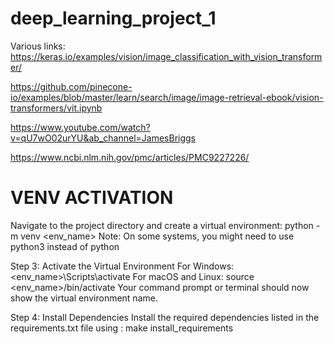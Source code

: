 # deep_learning_project_1


Various links:
https://keras.io/examples/vision/image_classification_with_vision_transformer/

https://github.com/pinecone-io/examples/blob/master/learn/search/image/image-retrieval-ebook/vision-transformers/vit.ipynb

https://www.youtube.com/watch?v=qU7wO02urYU&ab_channel=JamesBriggs

https://www.ncbi.nlm.nih.gov/pmc/articles/PMC9227226/


# VENV ACTIVATION
Navigate to the project directory and create a virtual environment: python -m venv <env_name> Note: On some systems, you might need to use python3 instead of python

Step 3: Activate the Virtual Environment
For Windows: <env_name>\Scripts\activate
For macOS and Linux: source <env_name>/bin/activate
Your command prompt or terminal should now show the virtual environment name.

Step 4: Install Dependencies
Install the required dependencies listed in the requirements.txt file using : make install_requirements